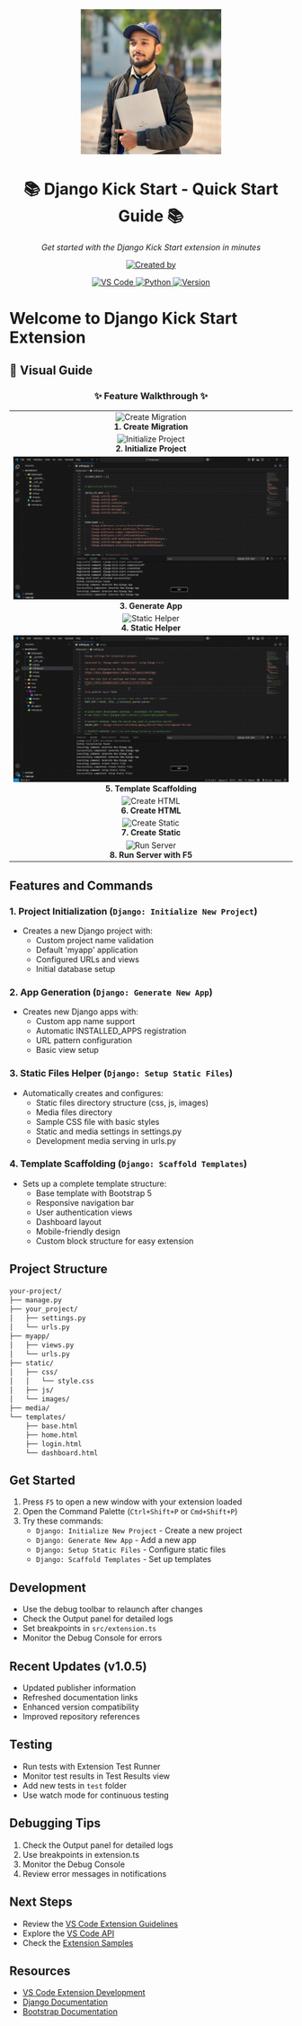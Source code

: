<div align="center">
  <kbd>
    <img src="https://github.com/jamalihassan0307/Projects-Assets/blob/main/globel%20assets/profile/image.jpg?raw=true" width="250" alt="Jamalihassan0307"/>
  </kbd>
  
  <h1>📚 Django Kick Start - Quick Start Guide 📚</h1>
  <p><i>Get started with the Django Kick Start extension in minutes</i></p>
  
  <p align="center">
    <a href="https://github.com/jamalihassan0307">
      <img src="https://img.shields.io/badge/Created_by-Jam_Ali_Hassan-blue?style=for-the-badge&logo=github&logoColor=white" alt="Created by"/>
    </a>
  </p>

  <p align="center">
    <a href="https://marketplace.visualstudio.com/items?itemName=jamalihassan0307.django-kick-start">
      <img src="https://img.shields.io/badge/VS_Code-1.85.0+-373277?style=for-the-badge&logo=visualstudio&logoColor=white" alt="VS Code"/>
    </a>
    <a href="https://www.python.org">
      <img src="https://img.shields.io/badge/Python-3.8+-3776AB?style=for-the-badge&logo=python&logoColor=white" alt="Python"/>
    </a>
    <a href="https://marketplace.visualstudio.com/items?itemName=jamalihassan0307.django-kick-start">
      <img src="https://img.shields.io/badge/version-1.1.1-blue?style=for-the-badge&logo=visualstudiocode&logoColor=white" alt="Version"/>
    </a>
  </p>
</div>

# Welcome to Django Kick Start Extension

## 🎥 Visual Guide

<div align="center">
  <h3>✨ Feature Walkthrough ✨</h3>
  
  <table style="width:100%">
    <tr>
      <td align="center">
        <img src="https://github.com/jamalihassan0307/Projects-Assets/blob/main/kick-start/gif/migration%20create.gif?raw=true" alt="Create Migration" style="width:100%"/>
        <br>
        <strong>1. Create Migration</strong>
      </td>
    </tr>
    <tr>
      <td align="center">
        <img src="https://github.com/jamalihassan0307/Projects-Assets/blob/main/kick-start/gif/initProject.gif?raw=true" alt="Initialize Project" style="width:100%"/>
        <br>
        <strong>2. Initialize Project</strong>
      </td>
    </tr>
    <tr>
      <td align="center">
        <img src="https://github.com/jamalihassan0307/Projects-Assets/blob/main/kick-start/gif/generateApp.gif?raw=true" alt="Generate App" style="width:100%"/>
        <br>
        <strong>3. Generate App</strong>
      </td>
    </tr>
    <tr>
      <td align="center">
        <img src="https://github.com/jamalihassan0307/Projects-Assets/blob/main/kick-start/gif/staticHelper.gif?raw=true" alt="Static Helper" style="width:100%"/>
        <br>
        <strong>4. Static Helper</strong>
      </td>
    </tr>
    <tr>
      <td align="center">
        <img src="https://github.com/jamalihassan0307/Projects-Assets/blob/main/kick-start/gif/templateScaff.gif?raw=true" alt="Template Scaffolding" style="width:100%"/>
        <br>
        <strong>5. Template Scaffolding</strong>
      </td>
    </tr>
    <tr>
      <td align="center">
        <img src="https://github.com/jamalihassan0307/Projects-Assets/blob/main/kick-start/gif/createhtml.gif?raw=true" alt="Create HTML" style="width:100%"/>
        <br>
        <strong>6. Create HTML</strong>
      </td>
    </tr>
    <tr>
      <td align="center">
        <img src="https://github.com/jamalihassan0307/Projects-Assets/blob/main/kick-start/gif/createstatic.gif?raw=true" alt="Create Static" style="width:100%"/>
        <br>
        <strong>7. Create Static</strong>
      </td>
    </tr>
    <tr>
      <td align="center">
        <img src="https://github.com/jamalihassan0307/Projects-Assets/blob/main/kick-start/gif/runServer with F5.gif?raw=true" alt="Run Server" style="width:100%"/>
        <br>
        <strong>8. Run Server with F5</strong>
      </td>
    </tr>
  </table>
</div>

## Features and Commands

### 1. Project Initialization (`Django: Initialize New Project`)
* Creates a new Django project with:
  * Custom project name validation
  * Default 'myapp' application
  * Configured URLs and views
  * Initial database setup

### 2. App Generation (`Django: Generate New App`)
* Creates new Django apps with:
  * Custom app name support
  * Automatic INSTALLED_APPS registration
  * URL pattern configuration
  * Basic view setup

### 3. Static Files Helper (`Django: Setup Static Files`)
* Automatically creates and configures:
  * Static files directory structure (css, js, images)
  * Media files directory
  * Sample CSS file with basic styles
  * Static and media settings in settings.py
  * Development media serving in urls.py

### 4. Template Scaffolding (`Django: Scaffold Templates`)
* Sets up a complete template structure:
  * Base template with Bootstrap 5
  * Responsive navigation bar
  * User authentication views
  * Dashboard layout
  * Mobile-friendly design
  * Custom block structure for easy extension

## Project Structure

```
your-project/
├── manage.py
├── your_project/
│   ├── settings.py
│   └── urls.py
├── myapp/
│   ├── views.py
│   └── urls.py
├── static/
│   ├── css/
│   │   └── style.css
│   ├── js/
│   └── images/
├── media/
└── templates/
    ├── base.html
    ├── home.html
    ├── login.html
    └── dashboard.html
```

## Get Started

1. Press `F5` to open a new window with your extension loaded
2. Open the Command Palette (`Ctrl+Shift+P` or `Cmd+Shift+P`)
3. Try these commands:
   * `Django: Initialize New Project` - Create a new project
   * `Django: Generate New App` - Add a new app
   * `Django: Setup Static Files` - Configure static files
   * `Django: Scaffold Templates` - Set up templates

## Development

* Use the debug toolbar to relaunch after changes
* Check the Output panel for detailed logs
* Set breakpoints in `src/extension.ts`
* Monitor the Debug Console for errors

## Recent Updates (v1.0.5)

* Updated publisher information
* Refreshed documentation links
* Enhanced version compatibility
* Improved repository references

## Testing

* Run tests with Extension Test Runner
* Monitor test results in Test Results view
* Add new tests in `test` folder
* Use watch mode for continuous testing

## Debugging Tips

1. Check the Output panel for detailed logs
2. Use breakpoints in extension.ts
3. Monitor the Debug Console
4. Review error messages in notifications

## Next Steps

* Review the [VS Code Extension Guidelines](https://code.visualstudio.com/api/references/extension-guidelines)
* Explore the [VS Code API](https://code.visualstudio.com/api/references/vscode-api)
* Check the [Extension Samples](https://github.com/Microsoft/vscode-extension-samples)

## Resources

* [VS Code Extension Development](https://code.visualstudio.com/api)
* [Django Documentation](https://docs.djangoproject.com/)
* [Bootstrap Documentation](https://getbootstrap.com/docs/5.3)
